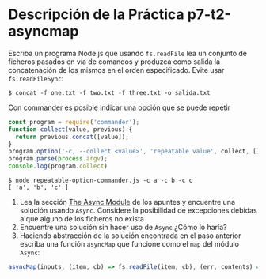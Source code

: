 # Descripción de la Práctica p7-t2-asyncmap 

Escriba un programa Node.js que usando `fs.readFile` lea  un conjunto de ficheros pasados en vía de comandos y produzca como salida la concatenación de los mismos en el orden especificado. Evite usar `fs.readFileSync`:

```
$ concat -f one.txt -f two.txt -f three.txt -o salida.txt
```

Con [commander](https://www.npmjs.com/package/commander?activeTab=readme) es posible indicar una opción que se puede repetir

```js
const program = require('commander');
function collect(value, previous) {
  return previous.concat([value]);
}
program.option('-c, --collect <value>', 'repeatable value', collect, []);
program.parse(process.argv);
console.log(program.collect)
```

```
$ node repeatable-option-commander.js -c a -c b -c c
[ 'a', 'b', 'c' ]
```

1. Lea la sección [The Async Module]({{site.baseurl}}/tema2-async/async-js) de los apuntes y encuentre una solución usando `Async`. Considere la posibilidad de excepciones debidas a que alguno de los ficheros no exista
3. Encuentre  una solución sin hacer uso de `Async` ¿Cómo lo haría?
4. Haciendo abstracción de la solución encontrada en el paso anterior escriba una función `asyncMap` que funcione como el `map` del módulo `Async`:

  ```js
  asyncMap(inputs, (item, cb) => fs.readFile(item, cb), (err, contents) => { ... });
  ```
